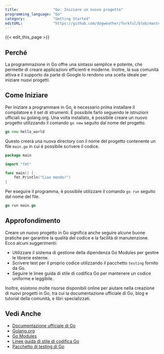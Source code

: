 ```yaml
---
title:                "Go: Iniziare un nuovo progetto"
programming_language: "Go"
category:             "Getting Started"
editURL:              "https://github.com/dogweather/forkful/blob/master/content/it/go/starting-a-new-project.md"
---
```


{{< edit_this_page >}}

## Perché

La programmazione in Go offre una sintassi semplice e potente, che permette di creare applicazioni efficienti e moderne. Inoltre, la sua comunità attiva e il supporto da parte di Google lo rendono una scelta ideale per iniziare nuovi progetti.

## Come Iniziare

Per iniziare a programmare in Go, è necessario prima installare il compilatore e il set di strumenti. È possibile farlo seguendo le istruzioni ufficiali su golang.org. Una volta installato, è possibile creare un nuovo progetto utilizzando il comando `go new` seguito dal nome del progetto.

```Go
go new hello_world
```

Questo creerà una nuova directory con il nome del progetto contenente un file `main.go` in cui è possibile scrivere il codice.

```Go
package main

import "fmt"

func main() {
	fmt.Println("Ciao mondo!")
}
```

Per eseguire il programma, è possibile utilizzare il comando `go run` seguito dal nome del file.

```Go
go run main.go
```

## Approfondimento

Creare un nuovo progetto in Go significa anche seguire alcune buone pratiche per garantire la qualità del codice e la facilità di manutenzione. Ecco alcuni suggerimenti:

- Utilizzare il sistema di gestione della dipendenza Go Modules per gestire le librerie esterne.
- Scrivere test per il proprio codice utilizzando il pacchetto `testing` fornito da Go.
- Seguire le linee guida di stile di codifica Go per mantenere un codice uniforme e leggibile.

Inoltre, esistono molte risorse disponibili online per aiutare nella creazione di nuovi progetti in Go, tra cui la documentazione ufficiale di Go, blog e tutorial della comunità, e libri specializzati.

## Vedi Anche

- [Documentazione ufficiale di Go](https://golang.org/doc/)
- [Golang.org](https://golang.org/)
- [Go Modules](https://blog.golang.org/using-go-modules)
- [Linee guida di stile di codifica Go](https://github.com/golang/go/wiki/CodeReviewComments)
- [Pacchetto di testing di Go](https://golang.org/pkg/testing/)